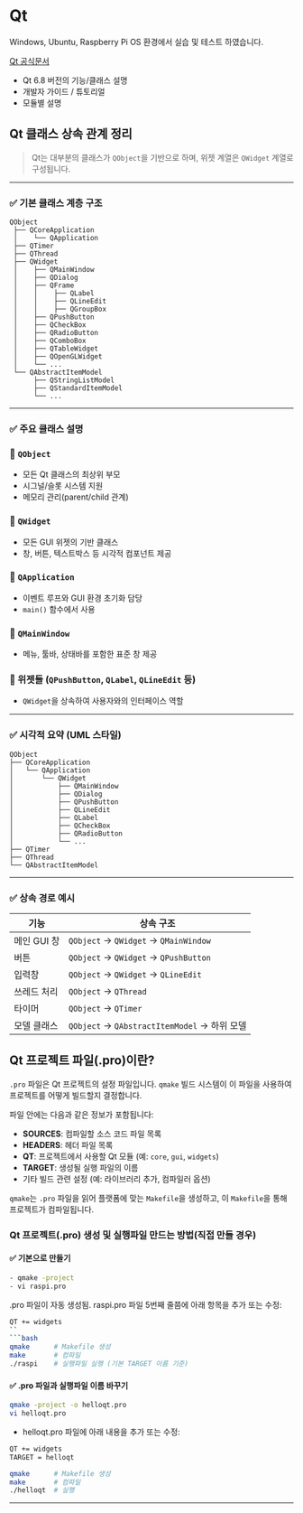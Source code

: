 # Qt
Windows, Ubuntu, Raspberry Pi OS 환경에서 실습 및 테스트 하였습니다.

[Qt 공식문서](https://doc.qt.io/qt-6.8/index.html)
+ Qt 6.8 버전의 기능/클래스 설명
+ 개발자 가이드 / 튜토리얼
+ 모듈별 설명

## Qt 클래스 상속 관계 정리

> Qt는 대부분의 클래스가 `QObject`을 기반으로 하며, 위젯 계열은 `QWidget` 계열로 구성됩니다.

---

### ✅ 기본 클래스 계층 구조

```plaintext
QObject
 ├── QCoreApplication
 │    └── QApplication
 ├── QTimer
 ├── QThread
 ├── QWidget
 │    ├── QMainWindow
 │    ├── QDialog
 │    ├── QFrame
 │    │    ├── QLabel
 │    │    ├── QLineEdit
 │    │    ├── QGroupBox
 │    ├── QPushButton
 │    ├── QCheckBox
 │    ├── QRadioButton
 │    ├── QComboBox
 │    ├── QTableWidget
 │    ├── QOpenGLWidget
 │    └── ...
 └── QAbstractItemModel
      ├── QStringListModel
      ├── QStandardItemModel
      └── ...
```

---

### ✅ 주요 클래스 설명

### 🔹 `QObject`
- 모든 Qt 클래스의 최상위 부모
- 시그널/슬롯 시스템 지원
- 메모리 관리(parent/child 관계)

### 🔹 `QWidget`
- 모든 GUI 위젯의 기반 클래스
- 창, 버튼, 텍스트박스 등 시각적 컴포넌트 제공

### 🔹 `QApplication`
- 이벤트 루프와 GUI 환경 초기화 담당
- `main()` 함수에서 사용

### 🔹 `QMainWindow`
- 메뉴, 툴바, 상태바를 포함한 표준 창 제공

### 🔹 위젯들 (`QPushButton`, `QLabel`, `QLineEdit` 등)
- `QWidget`을 상속하여 사용자와의 인터페이스 역할

---

### ✅ 시각적 요약 (UML 스타일)

```plaintext
QObject
├── QCoreApplication
│   └── QApplication
│       └── QWidget
│           ├── QMainWindow
│           ├── QDialog
│           ├── QPushButton
│           ├── QLineEdit
│           ├── QLabel
│           ├── QCheckBox
│           ├── QRadioButton
│           └── ...
├── QTimer
├── QThread
└── QAbstractItemModel
```

---

### ✅ 상속 경로 예시

| 기능            | 상속 구조                                    |
|-----------------|-----------------------------------------------|
| 메인 GUI 창     | `QObject` → `QWidget` → `QMainWindow`         |
| 버튼            | `QObject` → `QWidget` → `QPushButton`         |
| 입력창          | `QObject` → `QWidget` → `QLineEdit`           |
| 쓰레드 처리     | `QObject` → `QThread`                         |
| 타이머          | `QObject` → `QTimer`                          |
| 모델 클래스     | `QObject` → `QAbstractItemModel` → 하위 모델 |


## Qt 프로젝트 파일(.pro)이란?

`.pro` 파일은 Qt 프로젝트의 설정 파일입니다. `qmake` 빌드 시스템이 이 파일을 사용하여 프로젝트를 어떻게 빌드할지 결정합니다.

파일 안에는 다음과 같은 정보가 포함됩니다:
- **SOURCES**: 컴파일할 소스 코드 파일 목록
- **HEADERS**: 헤더 파일 목록
- **QT**: 프로젝트에서 사용할 Qt 모듈 (예: `core`, `gui`, `widgets`)
- **TARGET**: 생성될 실행 파일의 이름
- 기타 빌드 관련 설정 (예: 라이브러리 추가, 컴파일러 옵션)

`qmake`는 `.pro` 파일을 읽어 플랫폼에 맞는 `Makefile`을 생성하고, 이 `Makefile`을 통해 프로젝트가 컴파일됩니다.

### Qt 프로젝트(.pro) 생성 및 실행파일 만드는 방법(직접 만들 경우)

#### ✅ 기본으로 만들기

```bash
- qmake -project
- vi raspi.pro
```
.pro 파일이 자동 생성됨.
raspi.pro 파일 5번째 줄쯤에 아래 항목을 추가 또는 수정:
```bash
QT += widgets
``
```bash
qmake      # Makefile 생성
make       # 컴파일
./raspi    # 실행파일 실행 (기본 TARGET 이름 기준)
```

#### ✅ .pro 파일과 실행파일 이름 바꾸기
```bash
qmake -project -o helloqt.pro
vi helloqt.pro
```
- helloqt.pro 파일에 아래 내용을 추가 또는 수정:
```bash
QT += widgets
TARGET = helloqt
```
```bash
qmake      # Makefile 생성
make       # 컴파일
./helloqt  # 실행
```
---